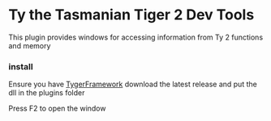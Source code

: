 # Ty the Tasmanian Tiger 2 Dev Tools
This plugin provides windows for accessing information from Ty 2 functions and memory

### install
Ensure you have [TygerFramework](https://github.com/ElusiveFluffy/TygerFramework/releases)
download the latest release and put the dll in the plugins folder

Press F2 to open the window
